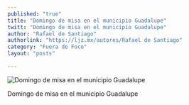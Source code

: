 ```yaml
---
published: "true"
title: "Domingo de misa en el municipio Guadalupe"
twitt: "Domingo de misa en el municipio Guadalupe"
author: "Rafael de Santiago"
authorlink: "https://ljz.mx/autores/Rafael de Santiago"
category: "Fuera de Foco"
layout: "posts"

---
```


![Domingo de misa en el municipio Guadalupe](http://i.imgur.com/M5se0sKm.jpg)

Domingo de misa en el municipio Guadalupe
